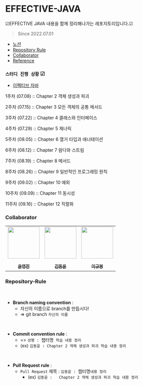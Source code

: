 # EFFECTIVE-JAVA
☑EFFECTIVE JAVA 내용을 함께 정리해나가는 레포지토리입니다.☑

> Since 2022.07.01
  - <a href="https://ocean-dongyun.notion.site/EFFECTIVE-JAVA-5b64b5de403544d7a4c8aaad280e961f">노션</a>
  - [Repository Rule](#repository-rule)
  - [Collaborator](#collaborator)
  - [Reference](#reference)

### `스터디 진행 상황` ☑
- [이펙티브 자바](first-study)

1주차 (07.08) :: Chapter 2 객체 생성과 파괴

2주차 (07.15) :: Chapter 3 모든 객체의 공통 메서드

3주차 (07.22) :: Chapter 4 클래스와 인터페이스

4주차 (07.29) :: Chapter 5 제너릭

5주차 (08.05) :: Chapter 6 열거 타입과 애너테이션

6주차 (08.12) :: Chapter 7 람다와 스트림

7주차 (08.19) :: Chapter 8 메서드

8주차 (08.26) :: Chapter 9 일반적인 프로그래밍 원칙

9주차 (09.02) :: Chapter 10 예외

10주차 (09.09) :: Chapter 11 동시성

11주차 (09.16) :: Chapter 12 직렬화

### Collaborator

<p align="center">
  
<table align="center" >
   <tr>
        <td align="center"><a href="https://github.com/yoon-youngjin"><img src="https://github.com/yoon-youngjin.png" width="100px;" alt=""/><br /><sub><b><br/>윤영진</b></sub></a></td>
        <td align="center"><a href="https://github.com/myway00"><img src="https://github.com/myway00.png" width="100px;" alt=""/><br /><sub><b><br/>김동윤</b></sub></a></td>
                <td align="center"><a href="https://github.com/bong01"><img src="https://github.com/bong01.png" width="100px;" alt=""/><br /><sub><b><br/>이규봉</b></sub></a></td>
               
   </tr>
</table>

</p>


### Repository-Rule
 <br>
 
- **Branch naming convention** : <br>
   - 자신의 이름으로 branch를 만듭시다!
   - => git branch `자신의 이름` 
 <br>
 
- **Commit convention rule** : <br>
   - => `성명 : `챕터명` 학습 내용 정리` 
   - (ex) `김동윤 : Chapter 2 객체 생성과 파괴 학습 내용 정리` 
 <br>
 
- **Pull Request rule** : <br>
   - `Pull Request` 제목 : `김동윤 : `챕터명` 내용 정리 `
      - (ex) `김동윤 :   Chapter 2 객체 생성과 파괴 학습 내용 정리` 

 <br> 

